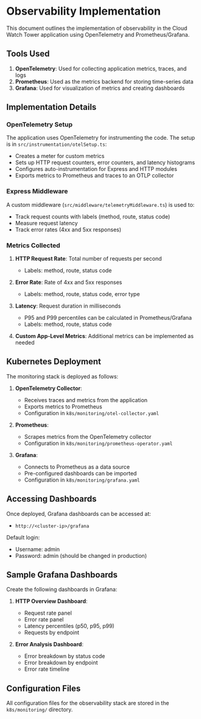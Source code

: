 
# Observability Implementation

This document outlines the implementation of observability in the Cloud Watch Tower application using OpenTelemetry and Prometheus/Grafana.

## Tools Used

1. **OpenTelemetry**: Used for collecting application metrics, traces, and logs
2. **Prometheus**: Used as the metrics backend for storing time-series data
3. **Grafana**: Used for visualization of metrics and creating dashboards

## Implementation Details

### OpenTelemetry Setup

The application uses OpenTelemetry for instrumenting the code. The setup is in `src/instrumentation/otelSetup.ts`:

- Creates a meter for custom metrics
- Sets up HTTP request counters, error counters, and latency histograms
- Configures auto-instrumentation for Express and HTTP modules
- Exports metrics to Prometheus and traces to an OTLP collector

### Express Middleware

A custom middleware (`src/middleware/telemetryMiddleware.ts`) is used to:
- Track request counts with labels (method, route, status code)
- Measure request latency
- Track error rates (4xx and 5xx responses)

### Metrics Collected

1. **HTTP Request Rate**: Total number of requests per second
   - Labels: method, route, status code

2. **Error Rate**: Rate of 4xx and 5xx responses
   - Labels: method, route, status code, error type

3. **Latency**: Request duration in milliseconds
   - P95 and P99 percentiles can be calculated in Prometheus/Grafana
   - Labels: method, route, status code

4. **Custom App-Level Metrics**: Additional metrics can be implemented as needed

## Kubernetes Deployment

The monitoring stack is deployed as follows:

1. **OpenTelemetry Collector**:
   - Receives traces and metrics from the application
   - Exports metrics to Prometheus
   - Configuration in `k8s/monitoring/otel-collector.yaml`

2. **Prometheus**:
   - Scrapes metrics from the OpenTelemetry collector
   - Configuration in `k8s/monitoring/prometheus-operator.yaml`

3. **Grafana**:
   - Connects to Prometheus as a data source
   - Pre-configured dashboards can be imported
   - Configuration in `k8s/monitoring/grafana.yaml`

## Accessing Dashboards

Once deployed, Grafana dashboards can be accessed at:
- `http://<cluster-ip>/grafana`

Default login:
- Username: admin
- Password: admin (should be changed in production)

## Sample Grafana Dashboards

Create the following dashboards in Grafana:

1. **HTTP Overview Dashboard**:
   - Request rate panel
   - Error rate panel
   - Latency percentiles (p50, p95, p99)
   - Requests by endpoint

2. **Error Analysis Dashboard**:
   - Error breakdown by status code
   - Error breakdown by endpoint
   - Error rate timeline

## Configuration Files

All configuration files for the observability stack are stored in the `k8s/monitoring/` directory.
